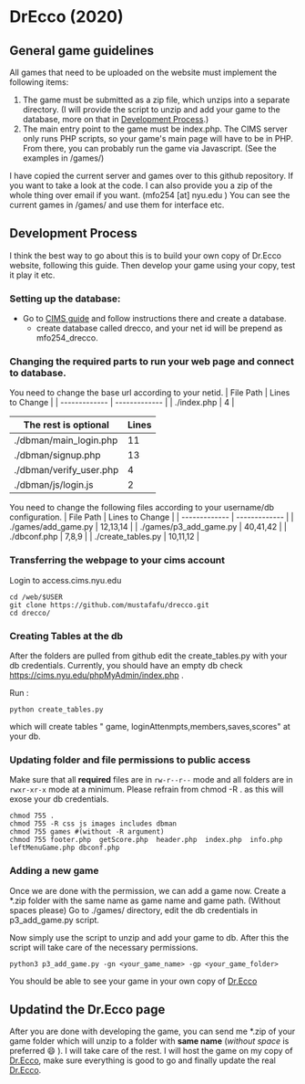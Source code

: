 # DrEcco (2020)
## General game guidelines
All games that need to be uploaded on the website must implement the following
items:

1. The game must be submitted as a zip file, which unzips into a separate directory. (I will provide the script to unzip and add your game to the database, more on that in [Development Process](https://github.com/mustafafu/drecco#development-process).)
2. The main entry point to the game must be index.php. The CIMS server only runs PHP scripts, so your game's main page will have to be in PHP. From there, you can probably run the game via Javascript. (See the examples in /games/)

I have copied the current server and games over to this github repository. If you want to take a look at the code. I can also provide you a zip of the whole thing over email if you want. (mfo254 [at] nyu.edu )
You can see the current games in /games/ and use them for interface etc.

## Development Process
I think the best way to go about this is to build your own copy of Dr.Ecco website, following this guide. Then develop your game using your copy, test it play it etc.

### Setting up the database:
* Go to [CIMS guide](https://cims.nyu.edu/webapps/content/systems/userservices/databases) and follow instructions there and create a database.
  * create database called drecco, and your net id will be prepend as mfo254_drecco.

### Changing the required parts to run your web page and connect to database.
You need to change the base url according to your netid.
| File Path  | Lines to Change |
| ------------- | ------------- |
| ./index.php  | 4  |

|The rest is optional|Lines|
| ------------- | ------------- |
| ./dbman/main_login.php  |11  |
| ./dbman/signup.php  | 13  |
| ./dbman/verify_user.php  | 4  |
| ./dbman/js/login.js  | 2  |

You need to change the following files according to your username/db configuration.
| File Path  | Lines to Change |
| ------------- | ------------- |
| ./games/add_game.py  | 12,13,14  |
| ./games/p3_add_game.py  | 40,41,42  |
| ./dbconf.php  | 7,8,9  |
| ./create_tables.py  | 10,11,12  |

### Transferring the webpage to your cims account
Login to access.cims.nyu.edu
```
cd /web/$USER
git clone https://github.com/mustafafu/drecco.git
cd drecco/
```

### Creating Tables at the db
After the folders are pulled from github edit the create_tables.py with your db credentials.
Currently, you should have an empty db check https://cims.nyu.edu/phpMyAdmin/index.php .

Run :
```
python create_tables.py
```
which will create tables " game, loginAttenmpts,members,saves,scores" at your db.

### Updating folder and file permissions to public access
Make sure that all **required** files are in ``rw-r--r--`` mode and all folders are in ``rwxr-xr-x`` mode at a minimum. Please refrain from chmod -R . as this will exose your db credentials. 
```
chmod 755 .
chmod 755 -R css js images includes dbman
chmod 755 games #(without -R argument)
chmod 755 footer.php  getScore.php  header.php  index.php  info.php  leftMenuGame.php dbconf.php
```

### Adding a new game
Once we are done with the permission, we can add a game now. Create a \*.zip folder with the same name as game name and game path. (Without spaces please)
Go to ./games/ directory, edit the db credentials in p3_add_game.py script.

Now simply use the script to unzip and add your game to db. After this the script will take care of the necessary permissions.
```
python3 p3_add_game.py -gn <your_game_name> -gp <your_game_folder> 
```

You should be able to see your game in your own copy of [Dr.Ecco](https://cims.nyu.edu/~mfo254/drecco/)


## Updatind the Dr.Ecco page
After you are done with developing the game, you can send me \*.zip of your game folder which will unzip to a folder with **same name** (*without space* is preferred :smile: ). I will take care of the rest. I will host the game on my copy of [Dr.Ecco](https://cims.nyu.edu/~mfo254/drecco/), make sure everything is good to go and finally update the real [Dr.Ecco](https://cims.nyu.edu/drecco2016/).
